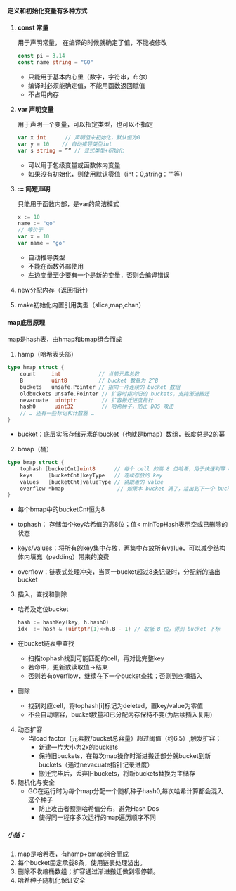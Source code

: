 #### 定义和初始化变量有多种方式

1. **const 常量**

   用于声明常量， 在编译的时候就确定了值，不能被修改

   ```go
   const pi = 3.14
   const name string = "GO"
   ```

   - 只能用于基本内心里（数字，字符串，布尔）
   - 编译时必须能确定值，不能用函数返回赋值
   - 不占用内存

2. **var 声明变量**

   用于声明一个变量，可以指定类型，也可以不指定

   ```go
   var x int      // 声明但未初始化，默认值为0
   var y = 10    // 自动推导类型int
   var s string = ”“ // 显式类型+初始化
   ```

   - 可以用于包级变量或函数体内变量
   - 如果没有初始化，则使用默认零值（int：0,string：""等）

3. **:= 简短声明**

   只能用于函数内部，是var的简洁模式

   ```go
   x := 10
   name := "go"
   // 等价于
   var x = 10
   var name = "go"
   ```

   - 自动推导类型
   - 不能在函数外部使用
   - 左边变量至少要有一个是新的变量，否则会编译错误

4. new分配内存（返回指针）

   

5. make初始化内置引用类型（slice,map,chan）

#### map底层原理

map是hash表，由hmap和bmap组合而成

1. hamp（哈希表头部）

```go
type hmap struct {
    count     int            // 当前元素总数
    B         uint8          // bucket 数量为 2^B
    buckets   unsafe.Pointer // 指向一片连续的 bucket 数组
    oldbuckets unsafe.Pointer // 扩容时指向旧的 buckets，支持渐进搬迁
    nevacuate  uintptr        // 扩容搬迁进度指针
    hash0      uint32         // 哈希种子，防止 DOS 攻击
    // … 还有一些标记和计数器 …
}
```

- bucket：底层实际存储元素的bucket（也就是bmap）数组，长度总是2的幂

2. bmap（桶）

```go
type bmap struct {
    tophash [bucketCnt]uint8      // 每个 cell 的高 8 位哈希，用于快速判等 & 区分空/删除状态
    keys     [bucketCnt]keyType   // 连续存放的 key
    values   [bucketCnt]valueType // 紧跟着的 value
    overflow *bmap                 // 如果本 bucket 满了，溢出到下一个 bucket
}
```

- 每个bmap中的bucketCnt恒为8

- tophash： 存储每个key哈希值的高8位；值< minTopHash表示空或已删除的状态
- keys/values：将所有的key集中存放，再集中存放所有value，可以减少结构体内填充（padding）带来的浪费
- overflow：链表式处理冲突，当同一bucket超过8条记录时，分配新的溢出bucket

3. 插入，查找和删除

- 哈希及定位bucket

  ```go
  hash := hashKey(key, h.hash0)
  idx  := hash & (uintptr(1)<<h.B - 1) // 取低 B 位，得到 bucket 下标
  ```

- 在bucket链表中查找
  - 扫描tophash找到可能匹配的cell，再对比完整key
  - 若命中，更新或读取值->结束
  - 否则若有overflow，继续在下一个bucket查找；否则到空槽插入
- 删除
  - 找到对应cell，将tophash[i]标记为deleted，置key/value为零值
  - 不会自动缩容，bucket数量和已分配内存保持不变(为后续插入复用)

4. 动态扩容
   - 当load factor（元素数/bucket总容量）超过阈值（约6.5）,触发扩容；
     - 新建一片大小为2x的buckets
     - 保持旧buckets，在每次map操作时渐进搬迁部分就bucket到新buckets（通过nevacuate指针记录进度）
     - 搬迁完毕后，丢弃旧buckets，将新buckets替换为主储存
5. 随机化与安全
   - GO在运行时为每个map分配一个随机种子hash0,每次哈希计算都会混入这个种子
     - 防止攻击者预测哈希值分布，避免Hash Dos
     - 使得同一程序多次运行的map遍历顺序不同

##### 小结：

1. map是哈希表，有hamp+bmap组合而成
2. 每个bucket固定承载8条，使用链表处理溢出。
3. 删除不收缩桶数组；扩容通过渐进搬迁做到零停顿。
4. 哈希种子随机化保证安全
